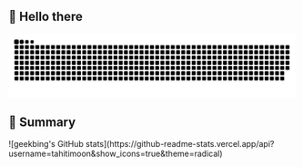 <h2>👋 Hello there</h3>
<picture>
  <source media="(prefers-color-scheme: dark)" srcset="https://github.com/tahitimoon/tahitimoon/blob/output/github-contribution-grid-snake-dark.svg">
  <source media="(prefers-color-scheme: light)" srcset="https://github.com/tahitimoon/tahitimoon/blob/output/github-contribution-grid-snake.svg">
  <img alt="github-snake" src="https://github.com/tahitimoon/tahitimoon/blob/output/github-contribution-grid-snake.svg">
</picture>
<h2>🤔 Summary</h3>
![geekbing's GitHub stats](https://github-readme-stats.vercel.app/api?username=tahitimoon&show_icons=true&theme=radical)
